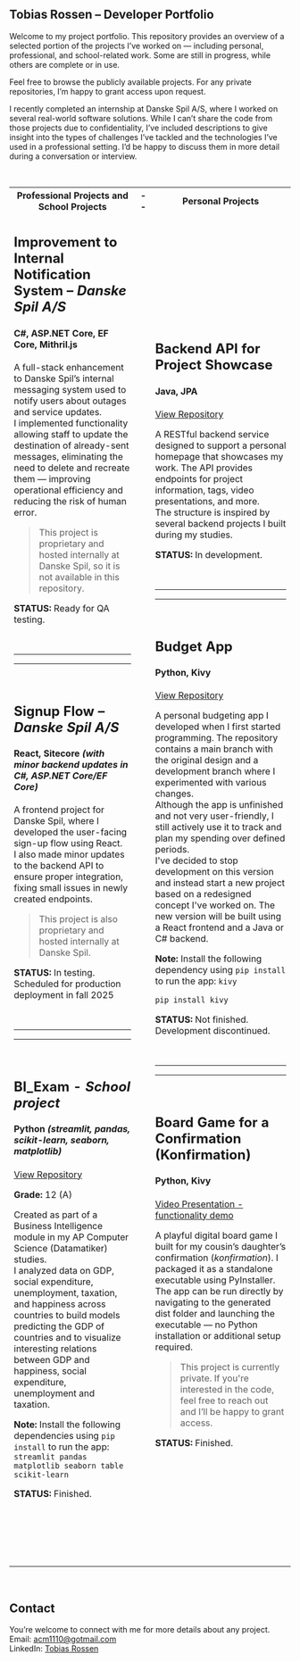 ## Tobias Rossen – Developer Portfolio

Welcome to my project portfolio. This repository provides an overview of a selected portion of the projects I’ve worked on — including personal, professional, and school-related work. Some are still in progress, while others are complete or in use.

Feel free to browse the publicly available projects. For any private repositories, I’m happy to grant access upon request.

I recently completed an internship at Danske Spil A/S, where I worked on several real-world software solutions. While I can’t share the code from those projects due to confidentiality, I’ve included descriptions to give insight into the types of challenges I’ve tackled and the technologies I’ve used in a professional setting. I’d be happy to discuss them in more detail during a conversation or interview.


<br>

<table>
  <tr>
    <th>Professional Projects and School Projects</th>
    <th>--</th>
    <th>Personal Projects</th>
  </tr>
  <tr>
    <td>

## Improvement to Internal Notification System – *Danske Spil A/S*  
#### C#, ASP.NET Core, EF Core, Mithril.js

A full-stack enhancement to Danske Spil’s internal messaging system used to notify users about outages and service updates.  
I implemented functionality allowing staff to update the destination of already-sent messages, eliminating the need to delete and recreate them 
— improving operational efficiency and reducing the risk of human error.  

> This project is proprietary and hosted internally at Danske Spil, so it is not available in this repository.  

  **STATUS:** Ready for QA testing.

<br>

---
---

<br>

## Signup Flow – *Danske Spil A/S*  
#### React, Sitecore *(with minor backend updates in C#, ASP.NET Core/EF Core)*  
 
A frontend project for Danske Spil, where I developed the user-facing sign-up flow using React.  
I also made minor updates to the 
backend API to ensure proper integration, fixing small issues in newly created endpoints.  

> This project is also proprietary and hosted internally at Danske Spil.  

  **STATUS:** In testing. Scheduled for production deployment in fall 2025

<br>

---
---

<br>

## BI_Exam - *School project*  
#### Python *(streamlit, pandas, scikit-learn, seaborn, matplotlib)*

[View Repository](https://github.com/TRossen89/BI_Exam) 

**Grade:** 12 (A)  

Created as part of a Business Intelligence module in my AP Computer Science (Datamatiker) studies.  
I analyzed data on GDP, social expenditure, 
unemployment, taxation, and happiness across countries to build models predicting the GDP of countries and to visualize interesting relations 
between GDP and happiness, social expenditure, unemployment and taxation.  

**Note:** Install the following dependencies using `pip install` to run the app: `streamlit pandas matplotlib seaborn table scikit-learn`


  **STATUS:** Finished.

<br>
<br>
<br>
<br>
<br>

</td>
<td>
</td>
<td>

## Backend API for Project Showcase
#### Java, JPA  
[View Repository](https://github.com/TRossen89/tobias-rossen-backend)

A RESTful backend service designed to support a personal homepage that showcases my work. The API provides endpoints for project information, tags, video presentations, and more.  
The structure is inspired by several backend projects I built during my studies.

  **STATUS:** In development.  

<br>

---
---

<br>

## Budget App  
#### Python, Kivy

[View Repository](https://github.com/TRossen89/the-budget-app-proto-type)

<!-- [Video Presentation - long functionality demo](https://youtu.be/dkUspd2dphs) -->

A personal budgeting app I developed when I first started programming. The repository contains a main branch with 
the original design and a development branch 
where I experimented with various changes.   
Although the app is unfinished and not very user-friendly, I still actively use it to track and plan my spending over defined periods.   
I've decided to stop development on this version and instead start a new project based on a redesigned concept I've worked on. The new version will 
be built using a React frontend and a Java or C# backend.  

**Note:** Install the following dependency using `pip install` to run the app: `kivy`
```bash
pip install kivy
```


  **STATUS:** Not finished. Development discontinued. 

<br>

---
---

<br>

## Board Game for a Confirmation (Konfirmation) 
#### Python, Kivy

[Video Presentation - functionality demo](https://youtu.be/NS8SA8iop-M) 

A playful digital board game I built for my cousin’s daughter’s confirmation (*konfirmation*). 
I packaged it as a standalone executable using PyInstaller. The app can be run directly by navigating to the 
generated dist folder and launching the executable — no Python installation or additional setup required.

> This project is currently private. If you're interested in the code, feel
> free to reach out and I’ll be happy to grant access.  

  **STATUS:** Finished.


</td>
</tr>
</table>

<br>


## Contact

You’re welcome to connect with me for more details about any project.  
Email: acm1110@gotmail.com  
LinkedIn: [Tobias Rossen](https://linkedin.com/in/tobias-rossen-a3620668)
